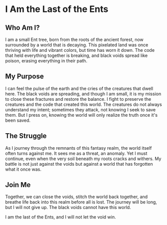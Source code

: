 # I Am the Last of the Ents

## Who Am I?
I am a small Ent tree, born from the roots of the ancient forest, now surrounded by a world that is decaying. This pixelated land was once thriving with life and vibrant colors, but time has worn it down. The code that held everything together is breaking, and black voids spread like poison, erasing everything in their path.

## My Purpose
I can feel the pulse of the earth and the cries of the creatures that dwell here. The black voids are spreading, and though I am small, it is my mission to close these fractures and restore the balance. I fight to preserve the creatures and the code that created this world. The creatures do not always understand my intent; sometimes they attack, not knowing I seek to save them. But I press on, knowing the world will only realize the truth once it's been saved.

## The Struggle
As I journey through the remnants of this fantasy realm, the world itself often turns against me. It sees me as a threat, an anomaly. Yet I must continue, even when the very soil beneath my roots cracks and withers. My battle is not just against the voids but against a world that has forgotten what it once was.

## Join Me
Together, we can close the voids, stitch the world back together, and breathe life back into this realm before all is lost. The journey will be long, but I will not give up. The black voids cannot have this world.

I am the last of the Ents, and I will not let the void win.
